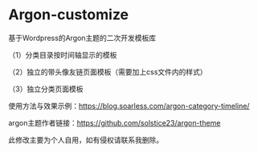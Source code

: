 # Argon-customize
基于Wordpress的Argon主题的二次开发模板库

（1）分类目录按时间轴显示的模板

（2）独立的带头像友链页面模板（需要加上css文件内的样式）

（3）独立分类页面模板

使用方法与效果示例：https://blog.soarless.com/argon-category-timeline/

argon主题作者链接：https://github.com/solstice23/argon-theme

此修改主要为个人自用，如有侵权请联系我删除。
